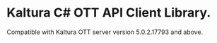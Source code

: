 # Kaltura C# OTT API Client Library.
Compatible with Kaltura OTT server version 5.0.2.17793 and above.

